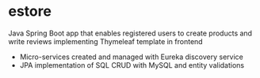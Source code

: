 # estore
Java Spring Boot app that enables registered users to create products and write reviews implementing Thymeleaf template in frontend
- Micro-services created and managed with Eureka discovery service
- JPA implementation of SQL CRUD with MySQL and entity validations
